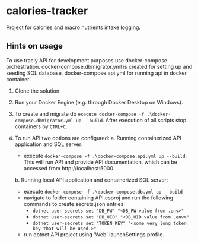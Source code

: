 # calories-tracker
Project for calories and macro nutrients intake logging.
## Hints on usage
To use tracly API for development purposes use docker-compose orchestration. 
docker-compose.dbmigrator.yml is created for setting up and seeding SQL database, docker-compose.api.yml for running api in docker container.

1. Clone the solution.
2. Run your Docker Engine (e.g. through Docker Desktop on Windows).
3. To create and migrate db `execute docker-compose -f .\docker-compose.dbmigrator.yml up --build`. After execution of all scripts stop containers by `CTRL+C`.
4. To run API two options are configured:
    a. Running containerized API application and SQL server:
    -  execute `docker-compose -f .\docker-compose.api.yml up --build`. This will run API and provide API documentation, which can be accessed from http://localhost:5000.

    b. Running local API application and containerized SQL server:
    - execute `docker-compose -f .\docker-compose.db.yml up --build`
    - navigate to folder containing API.csproj and run the following commands to create secrets.json entries: 
        - `dotnet user-secrets set "DB_PW" "<DB_PW value from .env>"`
        - `dotnet user-secrets set "DB_UID" "<DB_UID value from .env>"`
        - `dotnet user-secrets set "TOKEN_KEY" "<some very long token key that will be used.>"`
    - run dotnet API project using 'Web' launchSettings profile.   
